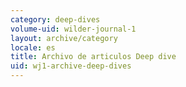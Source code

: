 ```yaml
---
category: deep-dives
volume-uid: wilder-journal-1
layout: archive/category
locale: es
title: Archivo de articulos Deep dive
uid: wj1-archive-deep-dives
---
```

